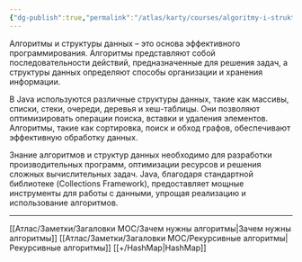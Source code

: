 ```yaml
---
{"dg-publish":true,"permalink":"/atlas/karty/courses/algoritmy-i-struktury-dannyh/algoritmy-i-struktury-dannyh/","noteIcon":"","created":"2025-02-13T17:42:35.568+05:00","updated":"2025-04-07T02:01:29.699+05:00"}
---
```



Алгоритмы и структуры данных – это основа эффективного программирования. Алгоритмы представляют собой последовательности действий, предназначенные для решения задач, а структуры данных определяют способы организации и хранения информации.

В Java используются различные структуры данных, такие как массивы, списки, стеки, очереди, деревья и хеш-таблицы. Они позволяют оптимизировать операции поиска, вставки и удаления элементов. Алгоритмы, такие как сортировка, поиск и обход графов, обеспечивают эффективную обработку данных.

Знание алгоритмов и структур данных необходимо для разработки производительных программ, оптимизации ресурсов и решения сложных вычислительных задач. Java, благодаря стандартной библиотеке (Collections Framework), предоставляет мощные инструменты для работы с данными, упрощая реализацию и использование алгоритмов.

---
[[Атлас/Заметки/Загаловки MOC/Зачем нужны алгоритмы\|Зачем нужны алгоритмы]]
[[Атлас/Заметки/Загаловки MOC/Рекурсивные алгоритмы\|Рекурсивные алгоритмы]]
[[+/HashMap\|HashMap]]

